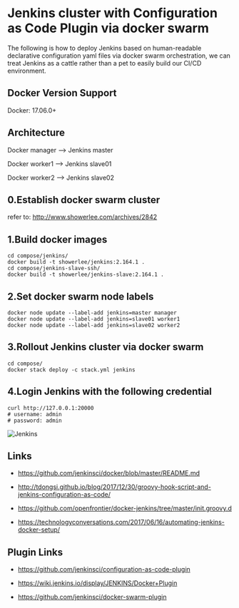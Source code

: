 # Jenkins cluster with Configuration as Code Plugin via docker swarm
The following is how to deploy Jenkins based on human-readable declarative configuration yaml files via docker swarm orchestration, we can treat Jenkins as a cattle rather than a pet to easily build our CI/CD environment.

## Docker Version Support

Docker: 17.06.0+

## Architecture

Docker manager --> Jenkins master

Docker worker1 --> Jenkins slave01

Docker worker2 --> Jenkins slave02

## 0.Establish docker swarm cluster
refer to: http://www.showerlee.com/archives/2842

## 1.Build docker images
```
cd compose/jenkins/
docker build -t showerlee/jenkins:2.164.1 .
cd compose/jenkins-slave-ssh/
docker build -t showerlee/jenkins-slave:2.164.1 .
```
## 2.Set docker swarm node labels
```
docker node update --label-add jenkins=master manager
docker node update --label-add jenkins=slave01 worker1
docker node update --label-add jenkins=slave02 worker2
```

## 3.Rollout Jenkins cluster via docker swarm
```
cd compose/
docker stack deploy -c stack.yml jenkins
```

## 4.Login Jenkins with the following credential
```
curl http://127.0.0.1:20000
# username: admin
# password: admin
```

![Jenkins](https://github.com/showerlee/Jenkins-Pipeline-CI-CD-with-Helm-on-Kubernetes/blob/master/Jenkins/kube-helm-pipeline.png?raw=true "docker-compose-with-JCasC")

## Links

* https://github.com/jenkinsci/docker/blob/master/README.md

* http://tdongsi.github.io/blog/2017/12/30/groovy-hook-script-and-jenkins-configuration-as-code/

* https://github.com/openfrontier/docker-jenkins/tree/master/init.groovy.d

* https://technologyconversations.com/2017/06/16/automating-jenkins-docker-setup/


## Plugin Links

* https://github.com/jenkinsci/configuration-as-code-plugin

* https://wiki.jenkins.io/display/JENKINS/Docker+Plugin

* https://github.com/jenkinsci/docker-swarm-plugin
